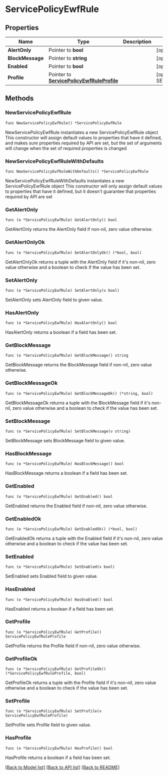 # ServicePolicyEwfRule

## Properties

Name | Type | Description | Notes
------------ | ------------- | ------------- | -------------
**AlertOnly** | Pointer to **bool** |  | [optional] 
**BlockMessage** | Pointer to **string** |  | [optional] 
**Enabled** | Pointer to **bool** |  | [optional] [default to false]
**Profile** | Pointer to [**ServicePolicyEwfRuleProfile**](ServicePolicyEwfRuleProfile.md) |  | [optional] [default to SERVICEPOLICYEWFRULEPROFILE_STRICT]

## Methods

### NewServicePolicyEwfRule

`func NewServicePolicyEwfRule() *ServicePolicyEwfRule`

NewServicePolicyEwfRule instantiates a new ServicePolicyEwfRule object
This constructor will assign default values to properties that have it defined,
and makes sure properties required by API are set, but the set of arguments
will change when the set of required properties is changed

### NewServicePolicyEwfRuleWithDefaults

`func NewServicePolicyEwfRuleWithDefaults() *ServicePolicyEwfRule`

NewServicePolicyEwfRuleWithDefaults instantiates a new ServicePolicyEwfRule object
This constructor will only assign default values to properties that have it defined,
but it doesn't guarantee that properties required by API are set

### GetAlertOnly

`func (o *ServicePolicyEwfRule) GetAlertOnly() bool`

GetAlertOnly returns the AlertOnly field if non-nil, zero value otherwise.

### GetAlertOnlyOk

`func (o *ServicePolicyEwfRule) GetAlertOnlyOk() (*bool, bool)`

GetAlertOnlyOk returns a tuple with the AlertOnly field if it's non-nil, zero value otherwise
and a boolean to check if the value has been set.

### SetAlertOnly

`func (o *ServicePolicyEwfRule) SetAlertOnly(v bool)`

SetAlertOnly sets AlertOnly field to given value.

### HasAlertOnly

`func (o *ServicePolicyEwfRule) HasAlertOnly() bool`

HasAlertOnly returns a boolean if a field has been set.

### GetBlockMessage

`func (o *ServicePolicyEwfRule) GetBlockMessage() string`

GetBlockMessage returns the BlockMessage field if non-nil, zero value otherwise.

### GetBlockMessageOk

`func (o *ServicePolicyEwfRule) GetBlockMessageOk() (*string, bool)`

GetBlockMessageOk returns a tuple with the BlockMessage field if it's non-nil, zero value otherwise
and a boolean to check if the value has been set.

### SetBlockMessage

`func (o *ServicePolicyEwfRule) SetBlockMessage(v string)`

SetBlockMessage sets BlockMessage field to given value.

### HasBlockMessage

`func (o *ServicePolicyEwfRule) HasBlockMessage() bool`

HasBlockMessage returns a boolean if a field has been set.

### GetEnabled

`func (o *ServicePolicyEwfRule) GetEnabled() bool`

GetEnabled returns the Enabled field if non-nil, zero value otherwise.

### GetEnabledOk

`func (o *ServicePolicyEwfRule) GetEnabledOk() (*bool, bool)`

GetEnabledOk returns a tuple with the Enabled field if it's non-nil, zero value otherwise
and a boolean to check if the value has been set.

### SetEnabled

`func (o *ServicePolicyEwfRule) SetEnabled(v bool)`

SetEnabled sets Enabled field to given value.

### HasEnabled

`func (o *ServicePolicyEwfRule) HasEnabled() bool`

HasEnabled returns a boolean if a field has been set.

### GetProfile

`func (o *ServicePolicyEwfRule) GetProfile() ServicePolicyEwfRuleProfile`

GetProfile returns the Profile field if non-nil, zero value otherwise.

### GetProfileOk

`func (o *ServicePolicyEwfRule) GetProfileOk() (*ServicePolicyEwfRuleProfile, bool)`

GetProfileOk returns a tuple with the Profile field if it's non-nil, zero value otherwise
and a boolean to check if the value has been set.

### SetProfile

`func (o *ServicePolicyEwfRule) SetProfile(v ServicePolicyEwfRuleProfile)`

SetProfile sets Profile field to given value.

### HasProfile

`func (o *ServicePolicyEwfRule) HasProfile() bool`

HasProfile returns a boolean if a field has been set.


[[Back to Model list]](../README.md#documentation-for-models) [[Back to API list]](../README.md#documentation-for-api-endpoints) [[Back to README]](../README.md)


